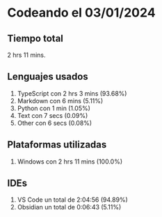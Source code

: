 # Codeando el 03/01/2024

## Tiempo total
2 hrs 11 mins.

## Lenguajes usados
1. TypeScript con 2 hrs 3 mins (93.68%)
1. Markdown con 6 mins (5.11%)
1. Python con 1 min (1.05%)
1. Text con 7 secs (0.09%)
1. Other con 6 secs (0.08%)

## Plataformas utilizadas
1. Windows con 2 hrs 11 mins (100.0%)

## IDEs
1. VS Code un total de 2:04:56 (94.89%)
1. Obsidian un total de 0:06:43 (5.11%)

